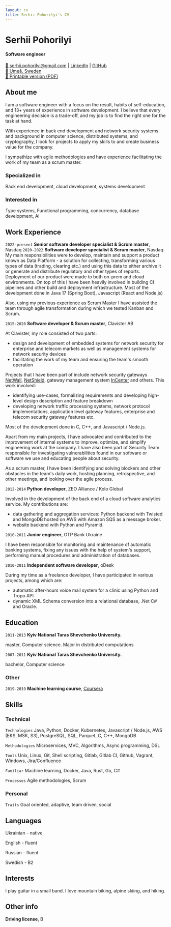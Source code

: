 ```yaml
---
layout: cv
title: Serhii Pohorilyi's CV
---
```

# Serhii Pohorilyi
#### Software engineer

<div id="webaddress">
<a href="mailto:serhii.pohorilyi@gmail.com">📧 serhii.pohorilyi@gmail.com</a>
| <a href="https://www.linkedin.com/in/serhii-pohorilyi-68ba9128/">LinkedIn</a>
| <a href="https://github.com/pss10c">GitHub</a>
  <div id="location">
    <a href="https://maps.google.com/?q='Umeå, Sweden'">&#x1F4CD; Umeå, Sweden</a>
  </div>
  <div id="download" class="print-only">
    <a href="media/download/resume.pdf" download>&#x1F4D6; Printable version (PDF)</a>
  </div>
</div>


## About me

I am a software engineer with a focus on the result, habits of self-education, and 13+ years of experience in software development. I believe that every engineering decision is a trade-off, and my job is to find the right one for the task at hand.

With experience in back end development and network security systems and background in computer science, distributed systems, and cryptography, I look for projects to apply my skills to and create business value for the company.

I sympathize with agile methodologies and have experience facilitating the work of my team as a scrum master.

### Specialized in

Back end development, cloud development, systems development

### Interested in

Type systems, Functional programming, concurrency, database development, AI

## Work Experience
`2022-present`
__Senior software developer specialist & Scrum master__, Nasdaq
`2020-2022`
__Software developer specialist & Scrum master__, Nasdaq
My main responsibilities were to develop, maintain and support a product known as Data Platform - a solution for collecting, transforming various types of data (trading, clearing etc.) and using this data to either archive it or generate and distribute regulatory and other types of reports. Deployment of our product were made to both on-prem and cloud environments.
On top of this I have been heavily involved in building CI pipelines and other build and deployment infrastructure.
Most of the development done in Java 17 (Spring Boot), Javascript (React and Node.js)

Also, using my previous experience as Scrum Master I have assisted the team through agile transformation during which we tested Kanban and Scrum.

`2015-2020`
__Software developer & Scrum master__, Clavister AB

At Clavister, my role consisted of two parts:
  * design and development of embedded systems for network security for enterprise and telecom markets as well as management systems for network security devices
  * facilitating the work of my team and ensuring the team's smooth operation
  
Projects that I have been part of include network security gateways <a href="https://www.clavister.com/products/ngfw/">NetWall</a>, <a href="https://www.clavister.com/products/netshield/">NetShield</a>, gateway management system <a href="https://www.clavister.com/products/incenter/">InCenter</a> and others. This work involved:
  * identifying use-cases, formalizing requirements and developing high-level design description and feature breakdown
  * developing network traffic processing systems, network protocol implementations, application level gateway features, enterprise and telecom security gateway features etc.

Most of the development done in C, C++, and Javascript / Node.js.

Apart from my main projects, I have advocated and contributed to the improvement of internal systems to improve, optimize, and simplify engineering work at the company.
I have also been part of Security Team responsible for investigating vulnerabilities found in our software or software we use and educating people about security.

As a scrum master, I have been identifying and solving blockers and other obstacles in the team's daily work, hosting planning, retrospective, and other meetings, and looking over the agile process.



`2012-2014`
__Python developer__, ZEO Alliance / Kolo Global

Involved in the development of the back end of a cloud software analytics service. My contributions are:
  * data gathering and aggregation services: Python backend with Twisted and MongoDB hosted on AWS with Amazon SQS as a message broker.
  * website backend with Python and Pyramid.

`2010-2011`
__Junior engineer__, OTP Bank Ukraine

I have been responsible for monitoring and maintenance of automatic banking systems, fixing any issues with the help of system's support, performing manual procedures and administration of databases.

`2010-2011`
__Independent software developer__, oDesk

During my time as a freelance developer, I have participated in various projects, among which are:
  * automatic after-hours voice mail system for a clinic using Python and Tropo API
  * dynamic XML Schema conversion into a relational database, .Net C# and Oracle.

## Education

`2011-2013`
__Kyiv National Taras Shevchenko University.__

master, Computer science. Major in distributed computations

`2007-2011`
__Kyiv National Taras Shevchenko University.__

bachelor, Computer science

### Other

`2019-2019`
__Machine learning course__, <a href="https://www.coursera.org/learn/machine-learning">Coursera</a>

## Skills

### Technical

`Technologies`
Java, Python, Docker, Kubernetes, Javascript / Node.js, AWS (EKS, MSK, S3), PostgreSQL, SQL, Parquet, C, C++, MongoDB

`Methodologies`
Microservices, MVC, Algorithms, Async programming, DSL

`Tools`
Unix, Linux, Git, Shell scripting, Gitlab, Gitlab CI, Github, Vagrant, Windows, Jira/Confluence

`Familiar`
Machine learning, Docker, Java, Rust, Go, C#

`Processes`
Agile methodologies, Scrum

### Personal

`Traits`
Goal oriented, adaptive, team driven, social




## Languages

Ukrainian - native

English - fluent

Russian - fluent

Swedish - B2

## Interests

I play guitar in a small band. I love mountain biking, alpine skiing, and hiking.

## Other info

__Driving license__, B


<!-- ### Footer

Last updated: January 2024 -->


